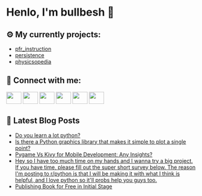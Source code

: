 # Henlo, I'm bullbesh 👋

## ⚙️ My currently projects:
- [pfr_instruction](https://github.com/bullbesh/pfr_instruction)
- [persistence](https://github.com/bullbesh/persistence)
- [physicsopedia](https://github.com/bullbesh/physicsopedia)

## 🔎 Connect with me:
[<img height="32" width="40" src="https://cdn.jsdelivr.net/npm/simple-icons@v5/icons/telegram.svg" />](https://t.me/bullbesh)
[<img height="32" width="40" src="https://cdn.jsdelivr.net/npm/simple-icons@v5/icons/vk.svg" />](https://vk.com/bullbesh)
[<img height="32" width="40" src="https://cdn.jsdelivr.net/npm/simple-icons@v5/icons/twitter.svg" />](https://twitter.com/bullbesh1)
[<img height="32" width="40" src="https://cdn.jsdelivr.net/npm/simple-icons@v5/icons/instagram.svg" />](https://www.instagram.com/bullbesh)
[<img height="32" width="40" src="https://cdn.jsdelivr.net/npm/simple-icons@v5/icons/reddit.svg" />](https://www.reddit.com/user/bullbesh)
[<img height="32" width="40" src="https://cdn.jsdelivr.net/npm/simple-icons@v5/icons/youtube.svg" />](https://www.youtube.com/channel/UCtfjRs6uzgq5mfm8S06WTcg)

## 📕 Latest Blog Posts
<!-- BLOG-POST-LIST:START -->
- [Do you learn a lot python?](https://www.reddit.com/r/Python/comments/q7czgk/do_you_learn_a_lot_python/)
- [Is there a Python graphics library that makes it simple to plot a single point?](https://www.reddit.com/r/Python/comments/q7cdjw/is_there_a_python_graphics_library_that_makes_it/)
- [Pygame Vs Kivy for Mobile Development: Any Insights?](https://www.reddit.com/r/Python/comments/q7bzlx/pygame_vs_kivy_for_mobile_development_any_insights/)
- [Hey so I have too much time on my hands and I wanna try a big project. If you have time, please fill out the super short survey below. The reason I'm posting to r/python is that I will be making it with what I think is helpful, and I love python so it'll probs help you guys too.](https://www.reddit.com/r/Python/comments/q7aru1/hey_so_i_have_too_much_time_on_my_hands_and_i/)
- [Publishing Book for Free in Initial Stage](https://www.reddit.com/r/Python/comments/q7a9xe/publishing_book_for_free_in_initial_stage/)
<!-- BLOG-POST-LIST:END -->
